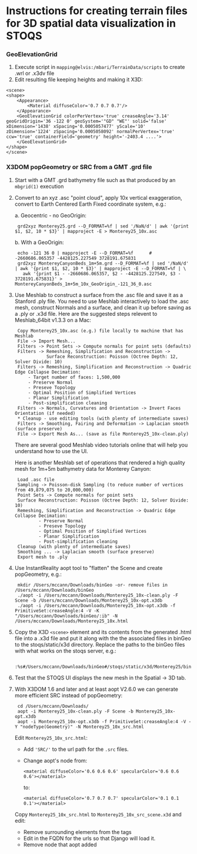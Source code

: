 Instructions for creating terrain files for 3D spatial data visualization in STOQS
==================================================================================

### GeoElevationGrid

1. Execute script in `mapping@elvis:/mbari/TerrainData/scripts` to create .wrl or .x3dv file
2. Edit resulting file keeping heights and making it X3D:

```
<scene>
<shape>
    <Appearance>
        <Material diffuseColor='0.7 0.7 0.7'/>
    </Appearance>
    <GeoElevationGrid colorPerVertex='true' creaseAngle='3.14' geoGridOrigin='36 -122 0' geoSystem='"GD" "WE"' solid='false' xDimension='1438' xSpacing='0.0005057477' yScale='10' zDimension='1224' zSpacing='0.0005058092' normalPerVertex='true' ccw='true' containerField='geometry' height='-2403.4 ....'>
    </GeoElevationGrid>
</shape>
</scene>
```


### X3DOM popGeometry or SRC from a GMT .grd file

1. Start with a GMT .grd bathymetry file such as that produced by an `mbgrid(1)` execution

2. Convert to an xyz .asc "point cloud", apply 10x vertical exaggeration, convert to Earth Centered Earth Fixed coordinate system, e.g.:

   a. Geocentric - no GeoOrigin:

        grd2xyz Monterey25.grd --D_FORMAT=%f | sed '/NaN/d' | awk '{print $1, $2, 10 * $3}' | mapproject -E > Monterey25_10x.asc

   b. With a GeoOrigin:

        echo -121 36 0 | mapproject -E --D_FORMAT=%f      # -2660686.065357 -4428125.227549 3728191.675831
        grd2xyz MontereyCanyonBeds_1m+5m.grd --D_FORMAT=%f | sed '/NaN/d' | awk '{print $1, $2, 10 * $3}' | mapproject -E --D_FORMAT=%f | \
          awk '{print $1 - -2660686.065357, $2 - -4428125.227549, $3 - 3728191.675831}' > MontereyCanyonBeds_1m+5m_10x_GeoOrigin_-121_36_0.asc

3. Use Meshlab to construct a surface from the .asc file and save it as a Stanford .ply file.  You need to use Meshlab interactively
   to load the .asc mesh, construct Normals and a surface, and clean it up before saving as a .ply or .x3d file.  Here are the
   suggested steps relevent to Meshlab_64bit v1.3.3 on a Mac:

        Copy Monterey25_10x.asc (e.g.) file locally to machine that has Meshlab
    	File -> Import Mesh...
        Filters -> Point Sets -> Compute normals for point sets (defaults)
        Filters -> Remeshing, Simplification and Reconstruction -> 
                   Surface Reconstruction: Poisson (Octree Depth: 12, Solver Divide: 10)
	    Filters -> Remeshing, Simplification and Reconstruction -> Quadric Edge Collapse Decimation:
		    - Target number of faces: 1,500,000
		    - Preserve Normal
		    - Preseve Topology
		    - Optimal Position of Simplified Vertices
		    - Planar Simplification
		    - Post-simplification cleaning
	    Filters -> Normals, Curvatures and Orientation -> Invert Faces Orientation (if needed)
        * Cleanup - use editing tools (with plenty of intermediate saves)
        Filters -> Smoothing, Fairing and Deformation -> Laplacian smooth (surface preserve)
        File -> Export Mesh As... (save as file Monterey25_10x-clean.ply)

   There are several good Meshlab video tutorials online that will help you understand how to use the UI.

   Here is another Meshlab set of operations that rendered a high quality mesh for 1m+5m bathymetry data for Monterey Canyon:

        Load .asc file
        Sampling -> Poisson-disk Sampling (to reduce number of vertices from 49,879,075 to 20,000,000)
        Point Sets -> Compute normals for point sets
        Surface Reconstruction: Poisson (Octree Depth: 12, Solver Divide: 10)
        Remeshing, Simplification and Reconstruction -> Quadric Edge Collapse Decimation:
                - Preserve Normal
                - Preseve Topology
                - Optimal Position of Simplified Vertices
                - Planar Simplification
                - Post-simplification cleaning
        Cleanup (with plenty of intermediate saves)
        Smoothing ... -> Laplacian smooth (surface preserve)
        Export mesh to .ply

4. Use InstantReality aopt tool to "flatten" the Scene and create popGeometry, e.g.:

        mkdir /Users/mccann/Downloads/binGeo -or- remove files in /Users/mccann/Downloads/binGeo
        ./aopt -i /Users/mccann/Downloads/Monterey25_10x-clean.ply -F Scene -b /Users/mccann/Downloads/Monterey25_10x-opt.x3db
        ./aopt -i /Users/mccann/Downloads/Monterey25_10x-opt.x3db -f PrimitiveSet:creaseAngle:4 -V -K "/Users/mccann/Downloads/binGeo/:ib" -N /Users/mccann/Downloads/Monterey25_10x.html

5. Copy the X3D `<scene>` element and its contents from the generated .html file into a .x3d file and put it along with the the associated files 
   in binGeo to the stoqs/static/x3d directory.  Replace the paths to the binGeo files with what works on the stoqs server, e.g.:

        :%s#/Users/mccann/Downloads/binGeo#/stoqs/static/x3d/Monterey25/binGeo#g

6. Test that the STOQS UI displays the new mesh in the Spatial -> 3D tab.

7. With X3DOM 1.6 and later and at least aopt V2.6.0 we can generate more efficient SRC instead of popGeometry:

        cd /Users/mccann/Downloads/
        aopt -i Monterey25_10x-clean.ply -F Scene -b Monterey25_10x-opt.x3db
        aopt -i Monterey25_10x-opt.x3db -f PrimitiveSet:creaseAngle:4 -V -Y "nodeType(Geometry)" -N Monterey25_10x_src.html

    Edit `Monterey25_10x_src.html`:

    - Add `'SRC/'` to the url path for the `.src` files.

    - Change aopt's <material> node from:
        ```
        <material diffuseColor='0.6 0.6 0.6' specularColor='0.6 0.6 0.6'></material>
        ```
      to:
        ```
        <material diffuseColor='0.7 0.7 0.7' specularColor='0.1 0.1 0.1'></material>
        ```

    Copy `Monterey25_10x_src.html` to `Monterey25_10x_src_scene.x3d` and edit:

    - Remove surrounding elements from the <scene> tags
    - Edit in the FQDN for the urls so that Django will load it.
    - Remove <viewpoint> node that aopt added

